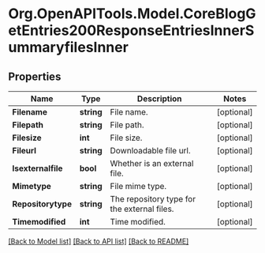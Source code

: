 # Org.OpenAPITools.Model.CoreBlogGetEntries200ResponseEntriesInnerSummaryfilesInner

## Properties

Name | Type | Description | Notes
------------ | ------------- | ------------- | -------------
**Filename** | **string** | File name. | [optional] 
**Filepath** | **string** | File path. | [optional] 
**Filesize** | **int** | File size. | [optional] 
**Fileurl** | **string** | Downloadable file url. | [optional] 
**Isexternalfile** | **bool** | Whether is an external file. | [optional] 
**Mimetype** | **string** | File mime type. | [optional] 
**Repositorytype** | **string** | The repository type for the external files. | [optional] 
**Timemodified** | **int** | Time modified. | [optional] 

[[Back to Model list]](../README.md#documentation-for-models) [[Back to API list]](../README.md#documentation-for-api-endpoints) [[Back to README]](../README.md)

